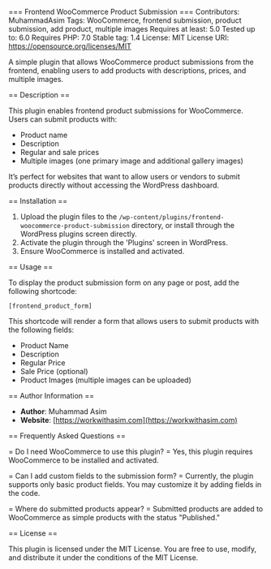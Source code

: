 === Frontend WooCommerce Product Submission ===
Contributors: MuhammadAsim
Tags: WooCommerce, frontend submission, product submission, add product, multiple images
Requires at least: 5.0
Tested up to: 6.0
Requires PHP: 7.0
Stable tag: 1.4
License: MIT
License URI: https://opensource.org/licenses/MIT

A simple plugin that allows WooCommerce product submissions from the frontend, enabling users to add products with descriptions, prices, and multiple images.

== Description ==

This plugin enables frontend product submissions for WooCommerce. Users can submit products with:
* Product name
* Description
* Regular and sale prices
* Multiple images (one primary image and additional gallery images)

It’s perfect for websites that want to allow users or vendors to submit products directly without accessing the WordPress dashboard.

== Installation ==

1. Upload the plugin files to the `/wp-content/plugins/frontend-woocommerce-product-submission` directory, or install through the WordPress plugins screen directly.
2. Activate the plugin through the 'Plugins' screen in WordPress.
3. Ensure WooCommerce is installed and activated.

== Usage ==

To display the product submission form on any page or post, add the following shortcode:

`[frontend_product_form]`

This shortcode will render a form that allows users to submit products with the following fields:
* Product Name
* Description
* Regular Price
* Sale Price (optional)
* Product Images (multiple images can be uploaded)

== Author Information ==

* **Author**: Muhammad Asim
* **Website**: [https://workwithasim.com](https://workwithasim.com)



== Frequently Asked Questions ==

= Do I need WooCommerce to use this plugin? =
Yes, this plugin requires WooCommerce to be installed and activated.

= Can I add custom fields to the submission form? =
Currently, the plugin supports only basic product fields. You may customize it by adding fields in the code.

= Where do submitted products appear? =
Submitted products are added to WooCommerce as simple products with the status "Published."

== License ==

This plugin is licensed under the MIT License. You are free to use, modify, and distribute it under the conditions of the MIT License.

